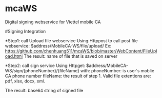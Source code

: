 # mcaWS
Digital signing webservice for Viettel mobile CA


#Signing Integration

*Step1: call Upload file webservice
Using Httppost to call post file webservice: $address/MobileCA-WS/file/upload/
Ex: https://github.com/chenhuang511/mcaWS/blob/master/WebContent/FileUpload.html
The result: name of file that is saved on server

*Step2: call sign service
Using Httpget: $address/MobileCA-WS/sign/{phoneNumber}/{fileName}
with:
  phoneNumber: is user's moblie CA phone number
  fileName: the result of step 1. Valid file extentions are: pdf, xlsx, docx, xml.
  
The result: base64 string of signed file
